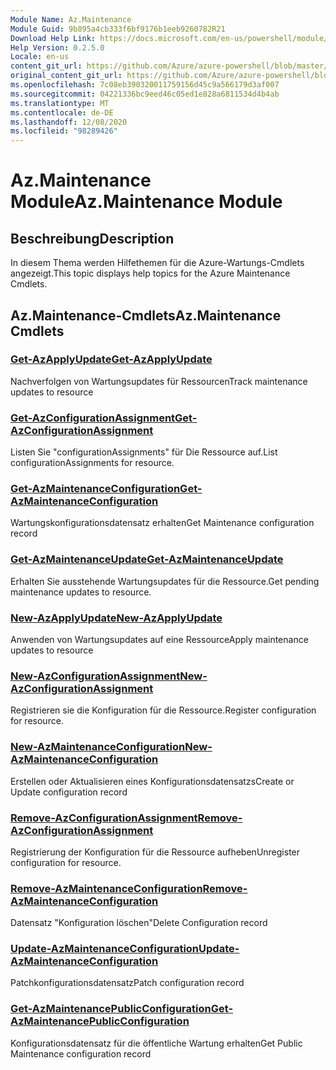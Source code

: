 ```yaml
---
Module Name: Az.Maintenance
Module Guid: 9b895a4cb333f6bf9176b1eeb9260782R21
Download Help Link: https://docs.microsoft.com/en-us/powershell/module/az.maintenance
Help Version: 0.2.5.0
Locale: en-us
content_git_url: https://github.com/Azure/azure-powershell/blob/master/src/Maintenance/Maintenance/help/Az.Maintenance.md
original_content_git_url: https://github.com/Azure/azure-powershell/blob/master/src/Maintenance/Maintenance/help/Az.Maintenance.md
ms.openlocfilehash: 7c08eb390320011759156d45c9a566179d3af007
ms.sourcegitcommit: 04221336bc9eed46c05ed1e828a6811534d4b4ab
ms.translationtype: MT
ms.contentlocale: de-DE
ms.lasthandoff: 12/08/2020
ms.locfileid: "98289426"
---
```

# <span data-ttu-id="39bcc-101">Az.Maintenance Module</span><span class="sxs-lookup"><span data-stu-id="39bcc-101">Az.Maintenance Module</span></span>
## <span data-ttu-id="39bcc-102">Beschreibung</span><span class="sxs-lookup"><span data-stu-id="39bcc-102">Description</span></span>
<span data-ttu-id="39bcc-103">In diesem Thema werden Hilfethemen für die Azure-Wartungs-Cmdlets angezeigt.</span><span class="sxs-lookup"><span data-stu-id="39bcc-103">This topic displays help topics for the Azure Maintenance Cmdlets.</span></span>

## <span data-ttu-id="39bcc-104">Az.Maintenance-Cmdlets</span><span class="sxs-lookup"><span data-stu-id="39bcc-104">Az.Maintenance Cmdlets</span></span>
### [<span data-ttu-id="39bcc-105">Get-AzApplyUpdate</span><span class="sxs-lookup"><span data-stu-id="39bcc-105">Get-AzApplyUpdate</span></span>](Get-AzApplyUpdate.md)
<span data-ttu-id="39bcc-106">Nachverfolgen von Wartungsupdates für Ressourcen</span><span class="sxs-lookup"><span data-stu-id="39bcc-106">Track maintenance updates to resource</span></span>

### [<span data-ttu-id="39bcc-107">Get-AzConfigurationAssignment</span><span class="sxs-lookup"><span data-stu-id="39bcc-107">Get-AzConfigurationAssignment</span></span>](Get-AzConfigurationAssignment.md)
<span data-ttu-id="39bcc-108">Listen Sie "configurationAssignments" für Die Ressource auf.</span><span class="sxs-lookup"><span data-stu-id="39bcc-108">List configurationAssignments for resource.</span></span>

### [<span data-ttu-id="39bcc-109">Get-AzMaintenanceConfiguration</span><span class="sxs-lookup"><span data-stu-id="39bcc-109">Get-AzMaintenanceConfiguration</span></span>](Get-AzMaintenanceConfiguration.md)
<span data-ttu-id="39bcc-110">Wartungskonfigurationsdatensatz erhalten</span><span class="sxs-lookup"><span data-stu-id="39bcc-110">Get Maintenance configuration record</span></span>

### [<span data-ttu-id="39bcc-111">Get-AzMaintenanceUpdate</span><span class="sxs-lookup"><span data-stu-id="39bcc-111">Get-AzMaintenanceUpdate</span></span>](Get-AzMaintenanceUpdate.md)
<span data-ttu-id="39bcc-112">Erhalten Sie ausstehende Wartungsupdates für die Ressource.</span><span class="sxs-lookup"><span data-stu-id="39bcc-112">Get pending maintenance updates to resource.</span></span>

### [<span data-ttu-id="39bcc-113">New-AzApplyUpdate</span><span class="sxs-lookup"><span data-stu-id="39bcc-113">New-AzApplyUpdate</span></span>](New-AzApplyUpdate.md)
<span data-ttu-id="39bcc-114">Anwenden von Wartungsupdates auf eine Ressource</span><span class="sxs-lookup"><span data-stu-id="39bcc-114">Apply maintenance updates to resource</span></span>

### [<span data-ttu-id="39bcc-115">New-AzConfigurationAssignment</span><span class="sxs-lookup"><span data-stu-id="39bcc-115">New-AzConfigurationAssignment</span></span>](New-AzConfigurationAssignment.md)
<span data-ttu-id="39bcc-116">Registrieren sie die Konfiguration für die Ressource.</span><span class="sxs-lookup"><span data-stu-id="39bcc-116">Register configuration for resource.</span></span>

### [<span data-ttu-id="39bcc-117">New-AzMaintenanceConfiguration</span><span class="sxs-lookup"><span data-stu-id="39bcc-117">New-AzMaintenanceConfiguration</span></span>](New-AzMaintenanceConfiguration.md)
<span data-ttu-id="39bcc-118">Erstellen oder Aktualisieren eines Konfigurationsdatensatzs</span><span class="sxs-lookup"><span data-stu-id="39bcc-118">Create or Update configuration record</span></span>

### [<span data-ttu-id="39bcc-119">Remove-AzConfigurationAssignment</span><span class="sxs-lookup"><span data-stu-id="39bcc-119">Remove-AzConfigurationAssignment</span></span>](Remove-AzConfigurationAssignment.md)
<span data-ttu-id="39bcc-120">Registrierung der Konfiguration für die Ressource aufheben</span><span class="sxs-lookup"><span data-stu-id="39bcc-120">Unregister configuration for resource.</span></span>

### [<span data-ttu-id="39bcc-121">Remove-AzMaintenanceConfiguration</span><span class="sxs-lookup"><span data-stu-id="39bcc-121">Remove-AzMaintenanceConfiguration</span></span>](Remove-AzMaintenanceConfiguration.md)
<span data-ttu-id="39bcc-122">Datensatz "Konfiguration löschen"</span><span class="sxs-lookup"><span data-stu-id="39bcc-122">Delete Configuration record</span></span>

### [<span data-ttu-id="39bcc-123">Update-AzMaintenanceConfiguration</span><span class="sxs-lookup"><span data-stu-id="39bcc-123">Update-AzMaintenanceConfiguration</span></span>](Update-AzMaintenanceConfiguration.md)
<span data-ttu-id="39bcc-124">Patchkonfigurationsdatensatz</span><span class="sxs-lookup"><span data-stu-id="39bcc-124">Patch configuration record</span></span>

### [<span data-ttu-id="39bcc-125">Get-AzMaintenancePublicConfiguration</span><span class="sxs-lookup"><span data-stu-id="39bcc-125">Get-AzMaintenancePublicConfiguration</span></span>](Get-AzMaintenancePublicConfiguration.md)
<span data-ttu-id="39bcc-126">Konfigurationsdatensatz für die öffentliche Wartung erhalten</span><span class="sxs-lookup"><span data-stu-id="39bcc-126">Get Public Maintenance configuration record</span></span>

